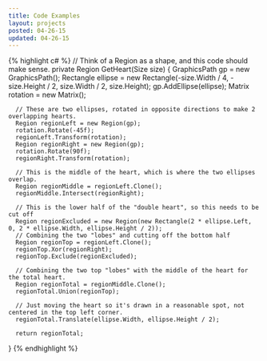 ```yaml
---
title: Code Examples
layout: projects
posted: 04-26-15
updated: 04-26-15
---
```


{% highlight c# %}
// Think of a Region as a shape, and this code should make sense.
  private Region GetHeart(Size size)
  {
      GraphicsPath gp = new GraphicsPath();
      Rectangle ellipse = new Rectangle(-size.Width / 4, -size.Height / 2, size.Width / 2, size.Height);
      gp.AddEllipse(ellipse);
      Matrix rotation = new Matrix();

      // These are two ellipses, rotated in opposite directions to make 2 overlapping hearts.
      Region regionLeft = new Region(gp);
      rotation.Rotate(-45f);
      regionLeft.Transform(rotation);
      Region regionRight = new Region(gp);
      rotation.Rotate(90f);
      regionRight.Transform(rotation);

      // This is the middle of the heart, which is where the two ellipses overlap.
      Region regionMiddle = regionLeft.Clone();
      regionMiddle.Intersect(regionRight);

      // This is the lower half of the "double heart", so this needs to be cut off
      Region regionExcluded = new Region(new Rectangle(2 * ellipse.Left, 0, 2 * ellipse.Width, ellipse.Height / 2));
      // Combining the two "lobes" and cutting off the bottom half
      Region regionTop = regionLeft.Clone();
      regionTop.Xor(regionRight);
      regionTop.Exclude(regionExcluded);

      // Combining the two top "lobes" with the middle of the heart for the total heart.
      Region regionTotal = regionMiddle.Clone();
      regionTotal.Union(regionTop);

      // Just moving the heart so it's drawn in a reasonable spot, not centered in the top left corner.
      regionTotal.Translate(ellipse.Width, ellipse.Height / 2);

      return regionTotal;
  }
{% endhighlight %}
